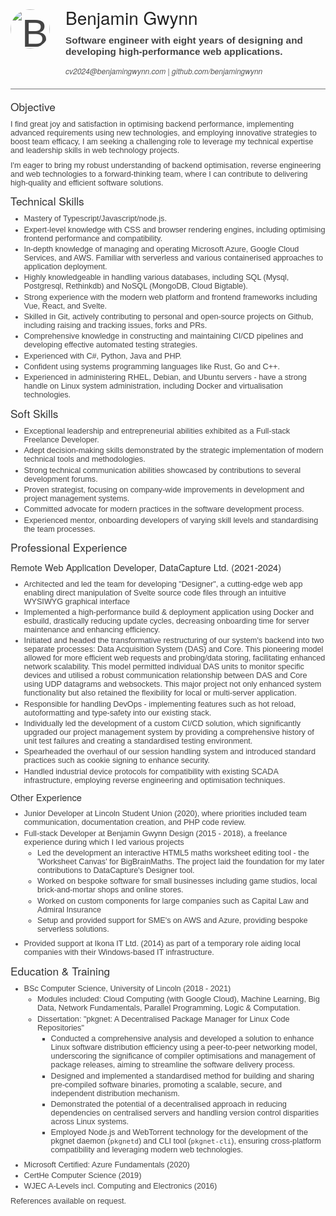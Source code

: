 ![Benjamin](https://avatars.githubusercontent.com/u/1631422)
# Benjamin Gwynn
Software engineer with eight years of designing and developing high-performance web applications.
###### [cv2024@benjamingwynn.com](mailto:cv2024@benjamingwynn.com) | [github.com/benjamingwynn](https://github.com/benjamingwynn)

## Objective

I find great joy and satisfaction in optimising backend performance, implementing advanced requirements using new technologies, and employing innovative strategies to boost team efficacy, I am seeking a challenging role to leverage my technical expertise and leadership skills in web technology projects.

I'm eager to bring my robust understanding of backend optimisation, reverse engineering and web technologies to a forward-thinking team, where I can contribute to delivering high-quality and efficient software solutions.

## Technical Skills

- Mastery of Typescript/Javascript/node.js.
- Expert-level knowledge with CSS and browser rendering engines, including optimising frontend performance and compatibility.
- In-depth knowledge of managing and operating Microsoft Azure, Google Cloud Services, and AWS. Familiar with serverless and various containerised approaches to application deployment.
- Highly knowledgeable in handling various databases, including SQL (Mysql, Postgresql, Rethinkdb) and NoSQL (MongoDB, Cloud Bigtable).
- Strong experience with the modern web platform and frontend frameworks including Vue, React, and Svelte.
- Skilled in Git, actively contributing to personal and open-source projects on Github, including raising and tracking issues, forks and PRs.
- Comprehensive knowledge in constructing and maintaining CI/CD pipelines and developing effective automated testing strategies.
- Experienced with C#, Python, Java and PHP.
- Confident using systems programming languages like Rust, Go and C++.
- Experienced in administering RHEL, Debian, and Ubuntu servers - have a strong handle on Linux system administration, including Docker and virtualisation technologies.

## Soft Skills

- Exceptional leadership and entrepreneurial abilities exhibited as a Full-stack Freelance Developer.
- Adept decision-making skills demonstrated by the strategic implementation of modern technical tools and methodologies.
- Strong technical communication abilities showcased by contributions to several development forums.
- Proven strategist, focusing on company-wide improvements in development and project management systems.
- Committed advocate for modern practices in the software development process.
- Experienced mentor, onboarding developers of varying skill levels and standardising the team processes.

## Professional Experience

### Remote Web Application Developer, DataCapture Ltd. (2021-2024)

- Architected and led the team for developing "Designer", a cutting-edge web app enabling direct manipulation of Svelte source code files through an intuitive WYSIWYG graphical interface
- Implemented a high-performance build & deployment application using Docker and esbuild, drastically reducing update cycles, decreasing onboarding time for server maintenance and enhancing efficiency.
- Initiated and headed the transformative restructuring of our system's backend into two separate processes: Data Acquisition System (DAS) and Core. This pioneering model allowed for more efficient web requests and probing/data storing, facilitating enhanced network scalability. This model permitted individual DAS units to monitor specific devices and utilised a robust communication relationship between DAS and Core using UDP datagrams and websockets. This major project not only enhanced system functionality but also retained the flexibility for local or multi-server application.
- Responsible for handling DevOps - implementing features such as hot reload, autoformatting and type-safety into our existing stack.
- Individually led the development of a custom CI/CD solution, which significantly upgraded our project management system by providing a comprehensive history of unit test failures and creating a standardised testing environment.
- Spearheaded the overhaul of our session handling system and introduced standard practices such as cookie signing to enhance security.
- Handled industrial device protocols for compatibility with existing SCADA infrastructure, employing reverse engineering and optimisation techniques.

### Other Experience

- Junior Developer at Lincoln Student Union (2020), where priorities included team communication, documentation creation, and PHP code review.
- Full-stack Developer at Benjamin Gwynn Design (2015 - 2018), a freelance experience during which I led various projects
	- Led the development an interactive HTML5 maths worksheet editing tool - the 'Worksheet Canvas' for BigBrainMaths. The project laid the foundation for my later contributions to DataCapture's Designer tool.
	- Worked on bespoke software for small businesses including game studios, local brick-and-mortar shops and online stores.
	- Worked on custom components for large companies such as Capital Law and Admiral Insurance
	- Setup and provided support for SME's on AWS and Azure, providing bespoke serverless solutions.
- Provided support at Ikona IT Ltd. (2014) as part of a temporary role aiding local companies with their Windows-based IT infrastructure.

## Education & Training

- BSc Computer Science, University of Lincoln (2018 - 2021)
	- Modules included: Cloud Computing (with Google Cloud), Machine Learning, Big Data, Network Fundamentals, Parallel Programming, Logic & Computation.
	- Dissertation: "pkgnet: A Decentralised Package Manager for Linux Code Repositories"
		- Conducted a comprehensive analysis and developed a solution to enhance Linux software distribution efficiency using a peer-to-peer networking model, underscoring the significance of compiler optimisations and management of package releases, aiming to streamline the software delivery process.
		- Designed and implemented a standardised method for building and sharing pre-compiled software binaries, promoting a scalable, secure, and independent distribution mechanism.
		- Demonstrated the potential of a decentralised approach in reducing dependencies on centralised servers and handling version control disparities across Linux systems.
		- Employed Node.js and WebTorrent technology for the development of the pkgnet daemon (`pkgnetd`) and CLI tool (`pkgnet-cli`), ensuring cross-platform compatibility and leveraging modern web technologies.
- Microsoft Certified: Azure Fundamentals (2020)
- CertHe Computer Science (2019)
- WJEC A-Levels incl. Computing and Electronics (2016)

References available on request.

<style>
	body {
		font-family: "Helvetica";
		color: #444;
	}

	h1 {
		color: #222;
		font-family: "Helvetica Neue";
		font-weight: 500;
		margin: 0;
		text-align: left;
		font-size: 21pt;
	}
	h2 {
		font-family: "Helvetica Neue";
		font-weight: 500;
		color: #333;
		font-size: 13pt;
		margin: 1ex 0;
	}
	h3 {
		font-family: "Helvetica Neue";
		color: #343434;
		font-weight: 500;
		font-size: 11.0pt;
		margin: 0.5ex 0;
	}
	h4 {
		color: #343434;
		font-family: "Helvetica Neue";
	}
	h5 {
		color: #343434;
		font-family: "Helvetica Neue";
		text-align: center;
		margin: 0;
		margin-top: 1ex;
		font-weight: 400;
	}
	h6 {
		color: #343434;
		font-family: "Helvetica Neue";
		font-size: 9pt;
		text-align: left;
		margin: 1ex 0;
		font-weight: 400;
	}

	p, ul {
		margin: 1.4ex 0;
		font-size: 9.5pt;
		color: inherit;
	}
	li + li, li ul {
		margin-top: 0.5ex;
	}
	small {
		font-size: 6pt;
		display: block;
		color: #ececec;
		text-align: right;
	}

	a {
		color: inherit;
		text-decoration: inherit;
	}

	/* pretty header */

	h1, h6, h1 + p {
		padding-left: 5.5rem;
	}

	p img {
		font-size: 5em;
		width: 1em;
		height: 1em;
		object-fit: cover;
		border-radius: 50%;
		position: absolute;
		margin-top: 0.4rem;
	}

	h1 + p {
		max-width: 125mm;
		color: #444;
		margin: 0;
		margin-top: 1ex;
		margin-bottom: 1.5ex;
		font-size: 11.5pt;
		font-weight: 600;
	}

	h6 {
		border-bottom: solid 1px #747476;
		padding-bottom: 1.3rem;
		margin-bottom: 0.9rem;
		color: #555;
	}
</style>